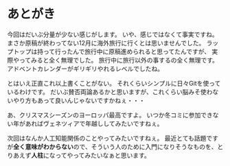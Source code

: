 # あとがき

今回はだいぶ分量が少ない感じがします。
いや、感じではなくて事実ですね。
まさか原稿が終わってない12月に海外旅行に行くとは思いませんでした。
ラップトップは持って行ったんで旅行中に原稿進められると思ってたんですが、
実際やってみると全く無理でした。
旅行中に旅行以外の事するの全く無理です。
アドベントカレンダーがギリギリやれるレベルでしたね。

とはいえ正直これ以上書くことがない。
それくらいシンプルに日々Gitを使っているわけです。
だいぶ賛否両論あるかと思いますが、これくらい脳みそ使わないやり方もあって良いんじゃないですかねぇ・・・

あ、クリスマスシーズンのヨーロッパ最高ですよ。
いつか冬コミに参加できない年があればヴェネツィアで年越ししてみたいですねぇ。

次回はなんか人工知能関係のことやってみたいですねぇ。
最近とても話題ですが**全く意味がわからない**ので、そういう人のために入門になりそうなものを、とりあえず**人柱**になってやってみたいなぁと思います。

